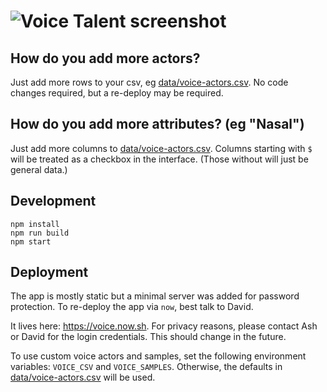 <h1>
<img src="https://rawgit.com/ashpoon/voice/master/media/screenshot.png" alt="Voice Talent screenshot">
</h1>

## How do you add more actors?

Just add more rows to your csv, eg [data/voice-actors.csv](https://github.com/ashpoon/voice/blob/master/data/voice-actors.csv). No code changes required, but a re-deploy may be required.

## How do you add more attributes? (eg "Nasal")

Just add more columns to [data/voice-actors.csv](https://github.com/ashpoon/voice/blob/master/data/voice-actors.csv).
Columns starting with `$` will be treated as a checkbox in the interface. (Those without will just be general data.)

## Development

```
npm install
npm run build
npm start
```

## Deployment

The app is mostly static but a minimal server was added for password protection. To re-deploy the app via `now`, best talk to David.

It lives here: https://voice.now.sh. For privacy reasons, please contact Ash or David for the login credentials. This should change in the future.

To use custom voice actors and samples, set the following environment variables: `VOICE_CSV` and `VOICE_SAMPLES`. Otherwise, the defaults in [data/voice-actors.csv](https://github.com/ashpoon/voice/blob/master/data/voice-actors.csv) will be used.

